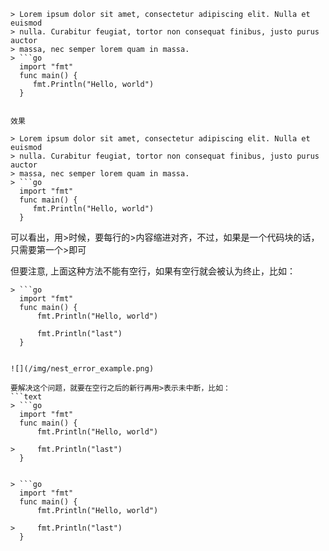 ```text
> Lorem ipsum dolor sit amet, consectetur adipiscing elit. Nulla et euismod
> nulla. Curabitur feugiat, tortor non consequat finibus, justo purus auctor
> massa, nec semper lorem quam in massa.
> ```go
  import "fmt"
  func main() {
     fmt.Println("Hello, world")
  }
  ```
```

效果

> Lorem ipsum dolor sit amet, consectetur adipiscing elit. Nulla et euismod
> nulla. Curabitur feugiat, tortor non consequat finibus, justo purus auctor
> massa, nec semper lorem quam in massa.
> ```go
  import "fmt"
  func main() {
     fmt.Println("Hello, world")
  }
  ```

可以看出，用>时候，要每行的>内容缩进对齐，不过，如果是一个代码块的话，只需要第一个>即可

但要注意, 上面这种方法不能有空行，如果有空行就会被认为终止，比如：
```text
> ```go
  import "fmt"
  func main() {
      fmt.Println("Hello, world")

      fmt.Println("last")
  }
  ```
```

![](/img/nest_error_example.png)

要解决这个问题，就要在空行之后的新行再用>表示未中断，比如：
```text
> ```go
  import "fmt"
  func main() {
      fmt.Println("Hello, world")

>     fmt.Println("last")
  }
  ```
```

> ```go
  import "fmt"
  func main() {
      fmt.Println("Hello, world")

>     fmt.Println("last")
  }
  ```
